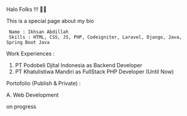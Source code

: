 Halo Folks !!! 👋👋

This is a special page about my bio

     Name : Ikhsan Abdillah 
     Skills : HTML, CSS, JS, PHP, Codeigniter, Laravel, Django, Java, Spring Boot Java

Work Experiences :
1. PT Podobeli Djital Indonesia as Backend Developer
2. PT Khatulistiwa Mandiri as FullStack PHP Developer (Until Now)

Portofolio (Publish & Private) :

A. Web Development 

on progress
